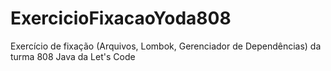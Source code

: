 # ExercicioFixacaoYoda808
Exercício de fixação (Arquivos, Lombok, Gerenciador de Dependências) da turma 808 Java da Let's Code
